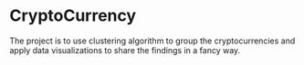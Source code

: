 # CryptoCurrency
The project is to use clustering algorithm to group the cryptocurrencies and apply data visualizations to share the findings in a fancy way.


